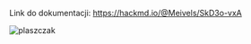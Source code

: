 Link do dokumentacji: https://hackmd.io/@Meivels/SkD3o-vxA

![plaszczak](https://i.imgur.com/tLQsHRn.png)
